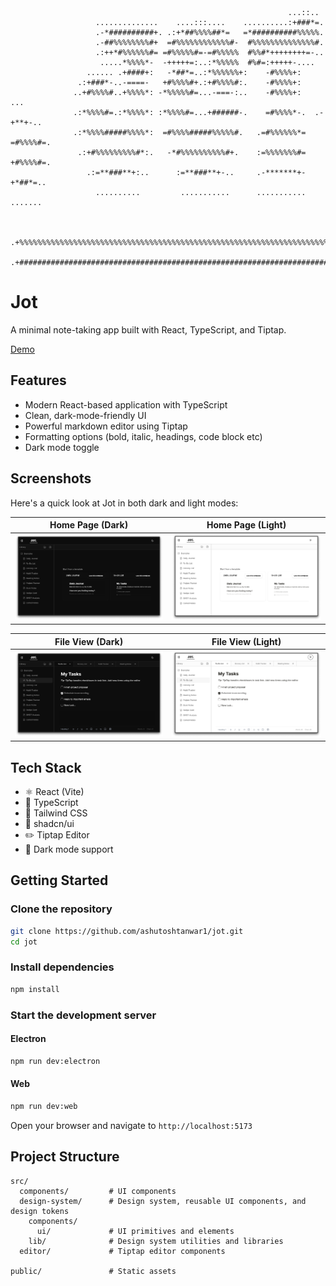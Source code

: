                                                                   ...::..
                       ..............    ....:::....    ..........:+###*=.
                       .-*##########+. .:+*##%%%%##*=   =*##########%%%%%.
                       .-##%%%%%%%%#+  =#%%%%%%%%%%%%#-  #%%%%%%%%%%%%%%#.
                       .:++*#%%%%%%#= =#%%%%%#=-=#%%%%%  #%%#*++++++++=-..
                        .....*%%%%*-  -+++++=:..:*%%%%%  #%#=:+++++-....
                     ...... .+####+:   -*##*=..:*%%%%%%+:    -#%%%%+:
                   .:+###*-..-====-   +#%%%%#+.:+#%%%%#:.    -#%%%%+:
                  ..+#%%%%#..+%%%%*: -*%%%%%#=...-===-:..    -#%%%%+:    ...
                  .:*%%%%#=.:*%%%%*: :*%%%%#=...+######-.    =#%%%%*-.  .-+**+-..
                  .:*%%%%#####%%%%*:  =#%%%%#####%%%%%#.   .=#%%%%%%*=  =#%%%%#=.
                   .:+#%%%%%%%%%#*:.   -*#%%%%%%%%%%#+.    :=%%%%%%%#=  +#%%%%#=.
                     .:=**###**+:..      :=**###**+-..     .-*******+-   +*##*=..
                       ..........         ...........      ...........   .......


          .+%%%%%%%%%%%%%%%%%%%%%%%%%%%%%%%%%%%%%%%%%%%%%%%%%%%%%%%%%%%%%%%%%%%%%%%%%%%%%*.
          .+#############################################################################+.

# Jot

A minimal note-taking app built with React, TypeScript, and Tiptap.

[Demo](https://ashutoshtanwar1.github.io/jot/)

## Features

- Modern React-based application with TypeScript
- Clean, dark-mode-friendly UI
- Powerful markdown editor using Tiptap
- Formatting options (bold, italic, headings, code block etc)
- Dark mode toggle

## Screenshots

Here's a quick look at Jot in both dark and light modes:

|                 Home Page (Dark)                  |                  Home Page (Light)                  |
| :-----------------------------------------------: | :-------------------------------------------------: |
| ![Home Page Dark](public/home_page_dark_mode.png) | ![Home Page Light](public/home_page_light_mode.png) |

|                 File View (Dark)                  |                  File View (Light)                  |
| :-----------------------------------------------: | :-------------------------------------------------: |
| ![File View Dark](public/file_view_dark_mode.png) | ![File View Light](public/file_view_light_mode.png) |

## Tech Stack

- ⚛️ React (Vite)
- 📘 TypeScript
- 🎨 Tailwind CSS
- 🧩 shadcn/ui
- ✏️ Tiptap Editor
- 🌙 Dark mode support

## Getting Started

### Clone the repository

```bash
git clone https://github.com/ashutoshtanwar1/jot.git
cd jot
```

### Install dependencies

```bash
npm install
```

### Start the development server

#### Electron

```bash
npm run dev:electron
```

#### Web

```bash
npm run dev:web
```

Open your browser and navigate to `http://localhost:5173`

## Project Structure

```
src/
  components/         # UI components
  design-system/      # Design system, reusable UI components, and design tokens
    components/
      ui/             # UI primitives and elements
    lib/              # Design system utilities and libraries
  editor/             # Tiptap editor components

public/               # Static assets
```
